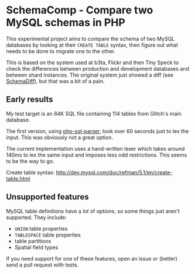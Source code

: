 # SchemaComp - Compare two MySQL schemas in PHP

This experimental project aims to compare the schema of two MySQL databases by looking at 
their `CREATE TABLE` syntax, then figure out what needs to be done to migrate one to the 
other.

This is based on the system used at b3ta, Flickr and then Tiny Speck to check the differences
between production and development databases and between shard instances. The original system 
just showed a diff (see [SchemaDiff](https://github.com/iamcal/SchemaDiff)), but that was a bit
of a pain.


## Early results

My test target is an 84K SQL file containing 114 tables from Glitch's main database.

The first version, using [php-sql-parser](http://code.google.com/p/php-sql-parser/), took over 60
seconds just to lex the input. This was obviously not a great option.

The current implementation uses a hand-written lexer which takes around 140ms to lex the same
input and imposes less odd restrictions. This seems to be the way to go.

Create table syntax: http://dev.mysql.com/doc/refman/5.1/en/create-table.html


## Unsupported features

MySQL table definitions have a *lot* of options, so some things just aren't supported. They include:

* `UNION` table properties
* `TABLESPACE` table properties
* table partitions
* Spatial field types

If you need support for one of these features, open an issue or (better) send a pull request with tests.
